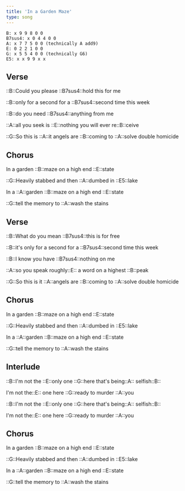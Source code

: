 ```yaml
---
title: 'In a Garden Maze'
type: song
---
```


```chords
B: x 9 9 8 0 0
B7sus4: x 0 4 4 0 0
A: x 7 7 5 0 0 (technically A add9)
E: 0 2 2 1 0 0
G: x 5 5 4 0 0 (technically G6)
E5: x x 9 9 x x
```

## Verse

::B::Could you please ::B7sus4::hold this for me

::B::only for a second for a ::B7sus4::second time this week

::B::do you need ::B7sus4::anything from me

::A::all you seek is ::E::nothing you will ever re::B::ceive

::G::So this is ::A::it angels are ::B::coming to ::A::solve double homicide

## Chorus

In a garden ::B::maze on a high end ::E::state

::G::Heavily stabbed and then ::A::dumbed in ::E5::lake

In a ::A::garden ::B::maze on a high end ::E::state

::G::tell the memory to ::A::wash the stains

## Verse

::B::What do you mean ::B7sus4::this is for free

::B::it's only for a second for a ::B7sus4::second time this week

::B::I know you have ::B7sus4::nothing on me

::A::so you speak roughly::E:: a word on a highest ::B::peak

::G::So this is it ::A::angels are ::B::coming to ::A::solve double homicide

## Chorus

In a garden ::B::maze on a high end ::E::state

::G::Heavily stabbed and then ::A::dumbed in ::E5::lake

In a ::A::garden ::B::maze on a high end ::E::state

::G::tell the memory to ::A::wash the stains

## Interlude

::B::I'm not the ::E::only one ::G::here that's being::A:: selfish::B::

I'm not the::E:: one here ::G::ready to murder ::A::you

::B::I'm not the ::E::only one ::G::here that's being::A:: selfish::B::

I'm not the::E:: one here ::G::ready to murder ::A::you

## Chorus

In a garden ::B::maze on a high end ::E::state

::G::Heavily stabbed and then ::A::dumbed in ::E5::lake

In a ::A::garden ::B::maze on a high end ::E::state

::G::tell the memory to ::A::wash the stains
